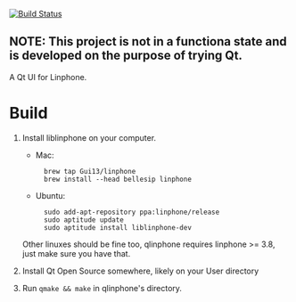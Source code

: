 [![Build Status](https://travis-ci.org/Gui13/qlinphone.svg?branch=master)](https://travis-ci.org/Gui13/qlinphone)

## NOTE: This project is not in a functiona state and is developed on the purpose of trying Qt.


A Qt UI for Linphone.

# Build


1. Install liblinphone on your computer.

    - Mac:
    
            brew tap Gui13/linphone
            brew install --head bellesip linphone 

    - Ubuntu:
    
            sudo add-apt-repository ppa:linphone/release
            sudo aptitude update
            sudo aptitude install liblinphone-dev

    Other linuxes should be fine too, qlinphone requires linphone >= 3.8, just make sure you have that.

2. Install Qt Open Source somewhere, likely on your User directory

3. Run `qmake && make` in qlinphone's directory.
